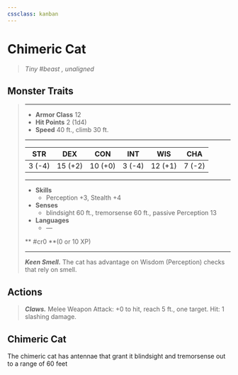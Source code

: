```yaml
---
cssclass: kanban
---
```


# Chimeric Cat
>*Tiny #beast , unaligned*
## Monster Traits
>___
>- **Armor Class** 12
>- **Hit Points** 2 (1d4)
>- **Speed** 40 ft., climb 30 ft.
>___
>|STR|DEX|CON|INT|WIS|CHA|
>|:---:|:---:|:---:|:---:|:---:|:---:|
>|3 (-4)|15 (+2)|10 (+0)|3 (-4)|12 (+1)|7 (-2)|
>___
>- **Skills**
>	 - Perception +3, Stealth +4
>- **Senses**
>	 - blindsight 60 ft., tremorsense 60 ft., passive Perception 13
>- **Languages**
>	 - —
>
> ** #cr0 **(0 or 10 XP)
>___
>***Keen Smell.*** The cat has advantage on Wisdom (Perception) checks that rely on smell.  
>
## Actions
>***Claws.*** Melee Weapon Attack: +0 to hit, reach 5 ft., one target. Hit: 1 slashing damage.
## Chimeric Cat
The chimeric cat has antennae that grant it blindsight and tremorsense out to a range of 60 feet